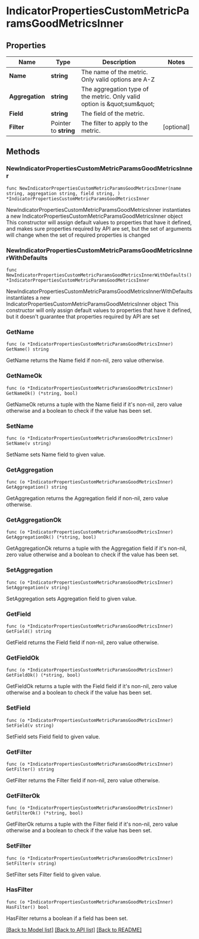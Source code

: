 # IndicatorPropertiesCustomMetricParamsGoodMetricsInner

## Properties

Name | Type | Description | Notes
------------ | ------------- | ------------- | -------------
**Name** | **string** | The name of the metric. Only valid options are A-Z | 
**Aggregation** | **string** | The aggregation type of the metric. Only valid option is \&quot;sum\&quot; | 
**Field** | **string** | The field of the metric. | 
**Filter** | Pointer to **string** | The filter to apply to the metric. | [optional] 

## Methods

### NewIndicatorPropertiesCustomMetricParamsGoodMetricsInner

`func NewIndicatorPropertiesCustomMetricParamsGoodMetricsInner(name string, aggregation string, field string, ) *IndicatorPropertiesCustomMetricParamsGoodMetricsInner`

NewIndicatorPropertiesCustomMetricParamsGoodMetricsInner instantiates a new IndicatorPropertiesCustomMetricParamsGoodMetricsInner object
This constructor will assign default values to properties that have it defined,
and makes sure properties required by API are set, but the set of arguments
will change when the set of required properties is changed

### NewIndicatorPropertiesCustomMetricParamsGoodMetricsInnerWithDefaults

`func NewIndicatorPropertiesCustomMetricParamsGoodMetricsInnerWithDefaults() *IndicatorPropertiesCustomMetricParamsGoodMetricsInner`

NewIndicatorPropertiesCustomMetricParamsGoodMetricsInnerWithDefaults instantiates a new IndicatorPropertiesCustomMetricParamsGoodMetricsInner object
This constructor will only assign default values to properties that have it defined,
but it doesn't guarantee that properties required by API are set

### GetName

`func (o *IndicatorPropertiesCustomMetricParamsGoodMetricsInner) GetName() string`

GetName returns the Name field if non-nil, zero value otherwise.

### GetNameOk

`func (o *IndicatorPropertiesCustomMetricParamsGoodMetricsInner) GetNameOk() (*string, bool)`

GetNameOk returns a tuple with the Name field if it's non-nil, zero value otherwise
and a boolean to check if the value has been set.

### SetName

`func (o *IndicatorPropertiesCustomMetricParamsGoodMetricsInner) SetName(v string)`

SetName sets Name field to given value.


### GetAggregation

`func (o *IndicatorPropertiesCustomMetricParamsGoodMetricsInner) GetAggregation() string`

GetAggregation returns the Aggregation field if non-nil, zero value otherwise.

### GetAggregationOk

`func (o *IndicatorPropertiesCustomMetricParamsGoodMetricsInner) GetAggregationOk() (*string, bool)`

GetAggregationOk returns a tuple with the Aggregation field if it's non-nil, zero value otherwise
and a boolean to check if the value has been set.

### SetAggregation

`func (o *IndicatorPropertiesCustomMetricParamsGoodMetricsInner) SetAggregation(v string)`

SetAggregation sets Aggregation field to given value.


### GetField

`func (o *IndicatorPropertiesCustomMetricParamsGoodMetricsInner) GetField() string`

GetField returns the Field field if non-nil, zero value otherwise.

### GetFieldOk

`func (o *IndicatorPropertiesCustomMetricParamsGoodMetricsInner) GetFieldOk() (*string, bool)`

GetFieldOk returns a tuple with the Field field if it's non-nil, zero value otherwise
and a boolean to check if the value has been set.

### SetField

`func (o *IndicatorPropertiesCustomMetricParamsGoodMetricsInner) SetField(v string)`

SetField sets Field field to given value.


### GetFilter

`func (o *IndicatorPropertiesCustomMetricParamsGoodMetricsInner) GetFilter() string`

GetFilter returns the Filter field if non-nil, zero value otherwise.

### GetFilterOk

`func (o *IndicatorPropertiesCustomMetricParamsGoodMetricsInner) GetFilterOk() (*string, bool)`

GetFilterOk returns a tuple with the Filter field if it's non-nil, zero value otherwise
and a boolean to check if the value has been set.

### SetFilter

`func (o *IndicatorPropertiesCustomMetricParamsGoodMetricsInner) SetFilter(v string)`

SetFilter sets Filter field to given value.

### HasFilter

`func (o *IndicatorPropertiesCustomMetricParamsGoodMetricsInner) HasFilter() bool`

HasFilter returns a boolean if a field has been set.


[[Back to Model list]](../README.md#documentation-for-models) [[Back to API list]](../README.md#documentation-for-api-endpoints) [[Back to README]](../README.md)


